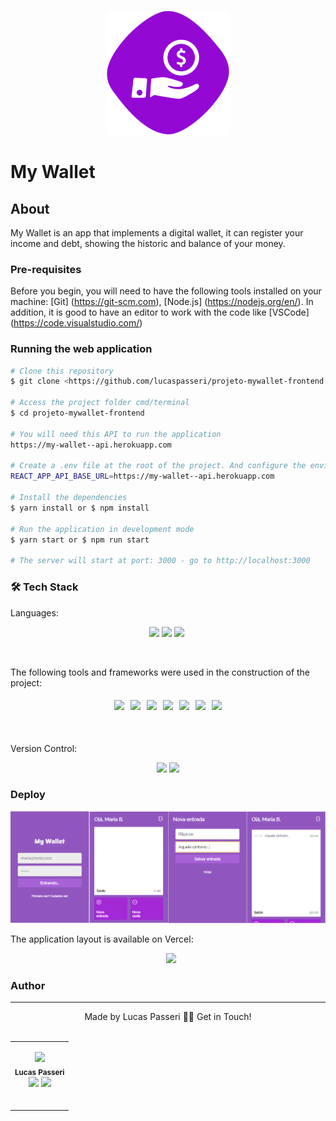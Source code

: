 <p align="center">
  <img src="/public/logo.png" width="200" alt="my-wallet-logo" />
</p>

# My Wallet

## About
<p>
  My Wallet is an app that implements a digital wallet, it can register your income and debt, showing the historic and balance of your money.
</p>

### Pre-requisites

Before you begin, you will need to have the following tools installed on your machine: [Git] (https://git-scm.com), [Node.js] (https://nodejs.org/en/). In addition, it is good to have an editor to work with the code like [VSCode] (https://code.visualstudio.com/)

### Running the web application
```bash
# Clone this repository
$ git clone <https://github.com/lucaspasseri/projeto-mywallet-frontend.git>

# Access the project folder cmd/terminal
$ cd projeto-mywallet-frontend

# You will need this API to run the application
https://my-wallet--api.herokuapp.com

# Create a .env file at the root of the project. And configure the environment variable
REACT_APP_API_BASE_URL=https://my-wallet--api.herokuapp.com

# Install the dependencies
$ yarn install or $ npm install

# Run the application in development mode
$ yarn start or $ npm run start

# The server will start at port: 3000 - go to http://localhost:3000
```


### 	&#128736; Tech Stack
Languages:<br>
<p align="center">
    <img src="https://img.shields.io/badge/html5%20-%23E34F26.svg?&style=for-the-badge&logo=html5&logoColor=white"/>
    <img src="https://img.shields.io/badge/css3%20-%231572B6.svg?&style=for-the-badge&logo=css3&logoColor=white"/>
    <img src="https://img.shields.io/badge/javascript%20-%23323330.svg?&style=for-the-badge&logo=javascript&logoColor=%23F7DF1E"/>
    <img scr='https://img.shields.io/badge/jsx%20-%2320232a.svg?&style=for-the-badge&logo=jsx&logoColor=%2361DAFB'>
</p>
<br>

The following tools and frameworks were used in the construction of the project:<br>
<p align="center" style='display: flex; justify-content: center; flex-wrap:wrap; align-items: center; margin: 0 50px;'>
  <img style='margin: 5px;' src='https://img.shields.io/badge/styled-components%20-%2320232a.svg?&style=for-the-badge&color=b8679e&logo=styled-components&logoColor=%3a3a3a'>
  <img style='margin: 5px;' src='https://img.shields.io/badge/prop_types%20-%2320232a.svg?&style=for-the-badge&color=blueviolet'/>
  <img style='margin: 5px;' src="https://img.shields.io/badge/node.js%20-%2343853D.svg?&style=for-the-badge&logo=node.js&logoColor=white"/>
  <img style='margin: 5px;' src='https://img.shields.io/badge/axios%20-%2320232a.svg?&style=for-the-badge&color=informational'>
  <img style='margin: 5px;' src='https://img.shields.io/badge/babel%20-%2320232a.svg?&style=for-the-badge&color=323230&logo=babel&logoColor=%f4dc4e'>
  <img style='margin: 5px;' src="https://img.shields.io/badge/react-app%20-%2320232a.svg?&style=for-the-badge&color=60ddf9&logo=react&logoColor=%2361DAFB"/>
  <img style='margin: 5px;' src="https://img.shields.io/badge/react_route%20-%2320232a.svg?&style=for-the-badge&logo=react&logoColor=%2361DAFB"/>
</p>

<br><br>
Version Control:<br>
<p align="center">
    <img src="https://img.shields.io/badge/git%20-%23F05033.svg?&style=for-the-badge&logo=git&logoColor=white"/>
    <img src="https://img.shields.io/badge/github%20-%23121011.svg?&style=for-the-badge&logo=github&logoColor=white"/>
</p>



### Deploy

<p align="center">
  <img src="/public/mywallet-view.png" width="1100" alt="my-wallet-view" />
</p>

The application layout is available on Vercel:
<p align="center">
	<a style='margin-left: 10px;' href='https://mywallet-gamma.vercel.app/'><img src='https://img.shields.io/badge/vercel%20-%23000000.svg?&style=for-the-badge&logo=vercel&logoColor=white'></a>
</p>


### Author
---
<p align='center'>
  Made by Lucas Passeri 👋🏽 Get in Touch! <br><br>
	<table align="center">
  		<tr>
    		<td align="center">
				<p align='center'>
	  				<img src="https://avatars.githubusercontent.com/u/16906161?v=4" width="100px;"/> <br />
 					<sub><b>Lucas Passeri</b></sub><br />
	  				<a href="https://www.linkedin.com/in/lucas-passeri-7b05377b/"><img src="https://img.shields.io/badge/linkedin-%230077B5.svg?&style=for-the-badge&logo=linkedin&logoColor=white"/></a>
	  				<a href="mailto:lucaspasseri@poli.ufrj.br"><img src="https://img.shields.io/badge/gmail-D14836?&style=for-the-badge&logo=gmail&logoColor=white"/></a>
  				</p><br />
			</td>
  		</tr>
	</table>
</p>
